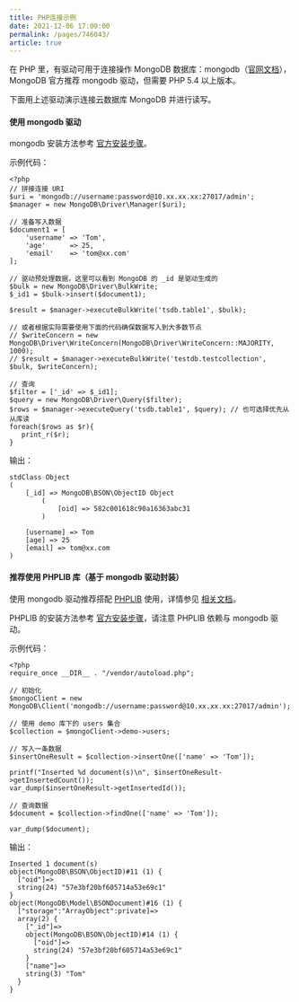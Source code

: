 ```yaml
---
title: PHP连接示例
date: 2021-12-06 17:00:00
permalink: /pages/746043/
article: true
---
```



在 PHP 里，有驱动可用于连接操作 MongoDB 数据库：mongodb（[官网文档](http://php.net/manual/en/set.mongodb.php)），MongoDB 官方推荐 mongodb 驱动，但需要 PHP 5.4 以上版本。

下面用上述驱动演示连接云数据库 MongoDB 并进行读写。

#### 使用 mongodb 驱动

mongodb 安装方法参考 [官方安装步骤](http://php.net/manual/zh/mongodb.installation.php)。

示例代码：

```
<?php
// 拼接连接 URI
$uri = 'mongodb://username:password@10.xx.xx.xx:27017/admin';
$manager = new MongoDB\Driver\Manager($uri);

// 准备写入数据
$document1 = [
    'username' => 'Tom',
    'age'      => 25,
    'email'    => 'tom@xx.com'
];

// 驱动预处理数据，这里可以看到 MongoDB 的 _id 是驱动生成的
$bulk = new MongoDB\Driver\BulkWrite;
$_id1 = $bulk->insert($document1);

$result = $manager->executeBulkWrite('tsdb.table1', $bulk);

// 或者根据实际需要使用下面的代码确保数据写入到大多数节点
// $writeConcern = new MongoDB\Driver\WriteConcern(MongoDB\Driver\WriteConcern::MAJORITY, 1000);
// $result = $manager->executeBulkWrite('testdb.testcollection', $bulk, $writeConcern);

// 查询
$filter = ['_id' => $_id1];
$query = new MongoDB\Driver\Query($filter);
$rows = $manager->executeQuery('tsdb.table1', $query); // 也可选择优先从从库读
foreach($rows as $r){
   print_r($r);
}
```

输出：

```
stdClass Object
(
    [_id] => MongoDB\BSON\ObjectID Object
        (
            [oid] => 582c001618c90a16363abc31
        )

    [username] => Tom
    [age] => 25
    [email] => tom@xx.com
)
```

#### 推荐使用 PHPLIB 库（基于 mongodb 驱动封装）

使用 mongodb 驱动推荐搭配 [PHPLIB](http://php.net/manual/zh/mongodb.tutorial.library.php) 使用，详情参见 [相关文档](http://mongodb.github.io/mongo-php-library/tutorial/crud/)。

PHPLIB 的安装方法参考 [官方安装步骤](http://mongodb.github.io/mongo-php-library/getting-started/)，请注意 PHPLIB 依赖与 mongodb 驱动。

示例代码：

```
<?php
require_once __DIR__ . "/vendor/autoload.php";

// 初始化
$mongoClient = new MongoDB\Client('mongodb://username:password@10.xx.xx.xx:27017/admin');

// 使用 demo 库下的 users 集合
$collection = $mongoClient->demo->users;

// 写入一条数据
$insertOneResult = $collection->insertOne(['name' => 'Tom']);

printf("Inserted %d document(s)\n", $insertOneResult->getInsertedCount());
var_dump($insertOneResult->getInsertedId());

// 查询数据
$document = $collection->findOne(['name' => 'Tom']);

var_dump($document);
```

输出：

```
Inserted 1 document(s)
object(MongoDB\BSON\ObjectID)#11 (1) {
  ["oid"]=>
  string(24) "57e3bf20bf605714a53e69c1"
}
object(MongoDB\Model\BSONDocument)#16 (1) {
  ["storage":"ArrayObject":private]=>
  array(2) {
    ["_id"]=>
    object(MongoDB\BSON\ObjectID)#14 (1) {
      ["oid"]=>
      string(24) "57e3bf20bf605714a53e69c1"
    }
    ["name"]=>
    string(3) "Tom"
  }
}
```

